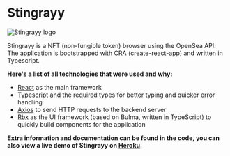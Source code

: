 # Stingrayy

![Stingrayy logo](https://imgur.com/BYC922D.png)

Stingrayy is a NFT (non-fungible token) browser using the OpenSea API. The application is bootstrapped with CRA (create-react-app) and written in Typescript. 

**Here's a list of all technologies that were used and why:**

 - [React](https://github.com/facebook/create-react-app) as the main framework
 - [Typescript](https://www.typescriptlang.org/) and the required types for better typing and quicker error handling
 - [Axios](https://github.com/axios/axios) to send HTTP requests to the backend server
 - [Rbx](https://dfee.github.io/rbx/) as the UI framework (based on Bulma, written in TypeScript) to quickly build components for the application

**Extra information and documentation can be found in the code, you can also view a live demo of Stingrayy on [Heroku](https://stingrayy.herokuapp.com/).**